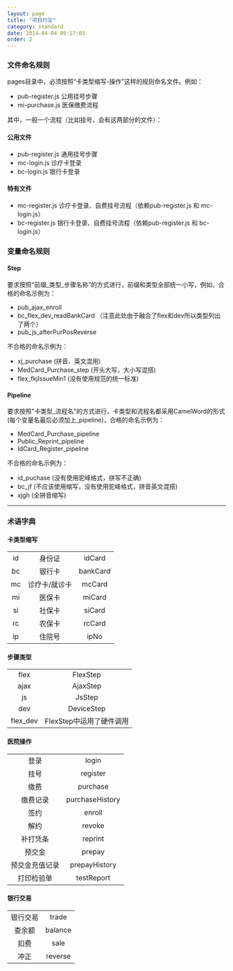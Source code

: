 ```yaml
---
layout: page
title: "项目约定"
category: standard
date: 2014-04-04 09:17:03
order: 2
---
```


### 文件命名规则

pages目录中，必须按照“卡类型缩写-操作”这样的规则命名文件。例如：

* pub-register.js 公用挂号步骤
* mi-purchase.js 医保缴费流程

其中，一般一个流程（比如挂号，会有这两部分的文件）：

#### 公用文件

* pub-register.js 通用挂号步骤
* mc-login.js 诊疗卡登录
* bc-login.js 银行卡登录

#### 特有文件

* mc-register.js 诊疗卡登录、自费挂号流程（依赖pub-register.js 和 mc-login.js）
* bc-register.js 银行卡登录、自费挂号流程（依赖pub-register.js 和 bc-login.js）

### 变量命名规则

#### Step

要求按照“前缀_类型_步骤名称”的方式进行，前缀和类型全部统一小写，例如，合格的命名示例为：

* pub_ajax_enroll
* bc_flex_dev_readBankCard （注意此处由于融合了flex和dev所以类型列出了两个）
* pub_js_afterPurPosReverse 

不合格的命名示例为：

* xj_purchase (拼音、英文混用)
* MedCard_Purchase_step (开头大写，大小写混搭)
* flex_fkjIssueMin1 (没有使用规范的统一标准)

#### Pipeline

要求按照"卡类型_流程名"的方式进行，卡类型和流程名都采用CamelWord的形式(每个变量名最后必须加上_pipeline)，合格的命名示例为：

* MedCard_Purchase_pipeline
* Public_Reprint_pipeline
* IdCard_Register_pipeline

不合格的命名示例为：

* id_puchase (没有使用驼峰格式，拼写不正确)
* bc_jf (不应该使用缩写，没有使用驼峰格式，拼音英文混搭)
* xjgh (全拼音缩写)

- - - 

### 术语字典

#### 卡类型缩写

||||
|:---:|:---:|:--:|
|id|身份证|idCard|
|bc|银行卡|bankCard|
|mc|诊疗卡/就诊卡|mcCard|
|mi|医保卡|miCard|
|si|社保卡|siCard|
|rc|农保卡|rcCard|
|ip|住院号|ipNo|

#### 步骤类型

|||
|:--:|:--:|
|flex|FlexStep|
|ajax|AjaxStep|
|js|JsStep|
|dev|DeviceStep|
|flex_dev|FlexStep中运用了硬件调用|

#### 医院操作

|||
|:--:|:--:|
|登录|login|
|挂号|register|
|缴费|purchase|
|缴费记录|purchaseHistory|
|签约|enroll|
|解约|revoke|
|补打凭条|reprint|
|预交金|prepay|
|预交金充值记录|prepayHistory|
|打印检验单|testReport|

#### 银行交易

|||
|:--:|:--:|
|银行交易|trade|
|查余额|balance|
|扣费|sale|
|冲正|reverse|